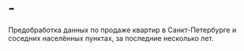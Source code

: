 # -
Предобработка данных  по продаже квартир в Санкт-Петербурге и соседних населённых пунктах, за последние несколько лет.
